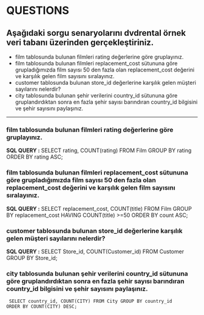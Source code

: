 # QUESTIONS

## Aşağıdaki sorgu senaryolarını dvdrental örnek veri tabanı üzerinden gerçekleştiriniz.

- film tablosunda bulunan filmleri rating değerlerine göre gruplayınız.
- film tablosunda bulunan filmleri replacement_cost sütununa göre grupladığımızda film sayısı 50 den fazla olan replacement_cost değerini ve karşılık gelen film sayısını sıralayınız.
- customer tablosunda bulunan store_id değerlerine karşılık gelen müşteri sayılarını nelerdir? 
- city tablosunda bulunan şehir verilerini country_id sütununa göre gruplandırdıktan sonra en fazla şehir sayısı barındıran country_id bilgisini ve şehir sayısını paylaşınız.

---

### film tablosunda bulunan filmleri rating değerlerine göre gruplayınız.

__SQL QUERY :__ SELECT rating, COUNT(rating) FROM Film GROUP BY rating ORDER BY rating ASC;



### film tablosunda bulunan filmleri replacement_cost sütununa göre grupladığımızda film sayısı 50 den fazla olan replacement_cost değerini ve karşılık gelen film sayısını sıralayınız.

__SQL QUERY :__ SELECT replacement_cost, COUNT(title) FROM Film GROUP BY replacement_cost HAVING COUNT(title) >=50 ORDER BY count ASC;



### customer tablosunda bulunan store_id değerlerine karşılık gelen müşteri sayılarını nelerdir?

__SQL QUERY :__ SELECT Store_id, COUNT(Customer_id) FROM Customer GROUP BY Store_id;



### city tablosunda bulunan şehir verilerini country_id sütununa göre gruplandırdıktan sonra en fazla şehir sayısı barındıran country_id bilgisini ve şehir sayısını paylaşınız.

<code> SELECT country_id, COUNT(CITY) FROM City GROUP BY country_id ORDER BY COUNT(CITY) DESC; <code>




